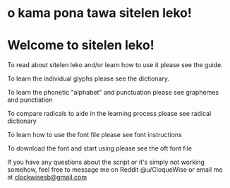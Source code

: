 # o kama pona tawa sitelen leko!
# Welcome to sitelen leko!

To read about sitelen leko and/or learn how to use it please see the guide.

To learn the individual glyphs please see the dictionary.

To learn the phonetic "alphabet" and punctuation please see graphemes and punctiation

To compare radicals to aide in the learning process please see radical dictionary

To learn how to use the font file please see font instructions

To download the font and start using please see the oft font file

If you have any questions about the script or it's simply not working somehow, feel free to message me on Reddit @u/CloqueWise or email me at clockwisesb@gmail.com
